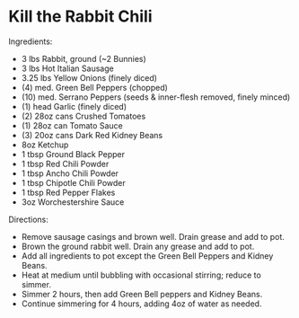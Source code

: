 # Kill the Rabbit Chili

Ingredients:
* 3 lbs Rabbit, ground (~2 Bunnies)
* 3 lbs Hot Italian Sausage
* 3.25 lbs Yellow Onions (finely diced)
* (4) med. Green Bell Peppers (chopped)
* (10) med. Serrano Peppers (seeds & inner-flesh removed, finely minced)
* (1) head Garlic (finely diced)
* (2) 28oz cans Crushed Tomatoes
* (1) 28oz can Tomato Sauce
* (3) 20oz cans Dark Red Kidney Beans
* 8oz Ketchup
* 1 tbsp Ground Black Pepper
* 1 tbsp Red Chili Powder
* 1 tbsp Ancho Chili Powder
* 1 tbsp Chipotle Chili Powder
* 1 tbsp Red Pepper Flakes
* 3oz Worchestershire Sauce

Directions:
+ Remove sausage casings and brown well.  Drain grease and add to pot.
+ Brown the ground rabbit well.  Drain any grease and add to pot.
+ Add all ingredients to pot except the Green Bell Peppers and Kidney Beans.
+ Heat at medium until bubbling with occasional stirring; reduce to simmer.
+ Simmer 2 hours, then add Green Bell peppers and Kidney Beans.
+ Continue simmering for 4 hours, adding 4oz of water as needed.
